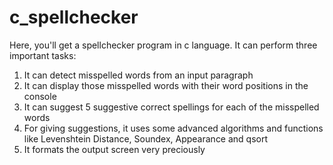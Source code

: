 # c_spellchecker
Here, you'll get a spellchecker program in c language. It can perform three important tasks:
1. It can detect misspelled words from an input paragraph
2. It can display those misspelled words with their word positions in the console
3. It can suggest 5 suggestive correct spellings for each of the misspelled words
4. For giving suggestions, it uses some advanced algorithms and functions like Levenshtein Distance, Soundex, Appearance and qsort
5. It formats the output screen very preciously
